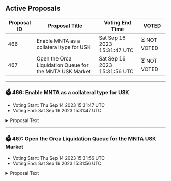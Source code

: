 ## Active Proposals

| Proposal ID | Proposal Title | Voting End Time | VOTED |
|-------------|----------------|-----------------|-------|
| 466 | Enable MNTA as a collateral type for USK | Sat Sep 16 2023 15:31:47 UTC | ⏳ NOT VOTED |
| 467 | Open the Orca Liquidation Queue for the MNTA USK Market | Sat Sep 16 2023 15:31:56 UTC | ⏳ NOT VOTED |

---

### 🗳 466: Enable MNTA as a collateral type for USK
- Voting Start: Thu Sep 14 2023 15:31:47 UTC
- Voting End: Sat Sep 16 2023 15:31:47 UTC

<details>
<summary>Proposal Text</summary>
 
This will deploy the USK Market contract using MNTA as a collateral type. Initial mint cap: 250k USK. Max LTV: 50%. Discussion: https://discord.com/channels/970650215801569330/1148903919964143627
</details>

---

### 🗳 467: Open the Orca Liquidation Queue for the MNTA USK Market
- Voting Start: Thu Sep 14 2023 15:31:56 UTC
- Voting End: Sat Sep 16 2023 15:31:56 UTC

<details>
<summary>Proposal Text</summary>
 
This will deploy the Orca Liquidation Queue contract to liquidate MNTA with USK
</details>
